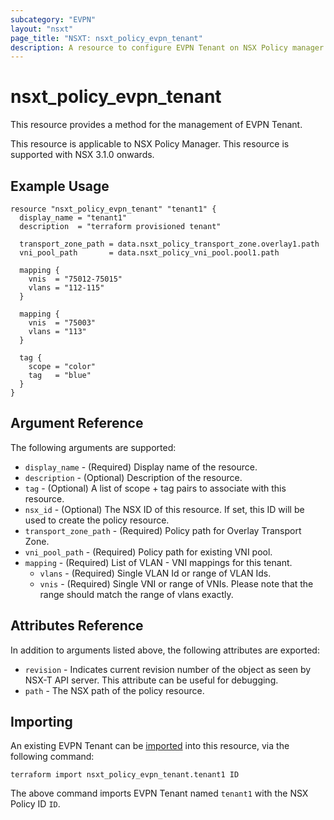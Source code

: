 ```yaml
---
subcategory: "EVPN"
layout: "nsxt"
page_title: "NSXT: nsxt_policy_evpn_tenant"
description: A resource to configure EVPN Tenant on NSX Policy manager.
---
```


# nsxt_policy_evpn_tenant

This resource provides a method for the management of EVPN Tenant.

This resource is applicable to NSX Policy Manager.
This resource is supported with NSX 3.1.0 onwards.

## Example Usage

```hcl
resource "nsxt_policy_evpn_tenant" "tenant1" {
  display_name = "tenant1"
  description  = "terraform provisioned tenant"

  transport_zone_path = data.nsxt_policy_transport_zone.overlay1.path
  vni_pool_path       = data.nsxt_policy_vni_pool.pool1.path

  mapping {
    vnis  = "75012-75015"
    vlans = "112-115"
  }

  mapping {
    vnis  = "75003"
    vlans = "113"
  }

  tag {
    scope = "color"
    tag   = "blue"
  }
}
```

## Argument Reference

The following arguments are supported:

* `display_name` - (Required) Display name of the resource.
* `description` - (Optional) Description of the resource.
* `tag` - (Optional) A list of scope + tag pairs to associate with this resource.
* `nsx_id` - (Optional) The NSX ID of this resource. If set, this ID will be used to create the policy resource.
* `transport_zone_path` - (Required) Policy path for Overlay Transport Zone.
* `vni_pool_path` - (Required) Policy path for existing VNI pool.
* `mapping` - (Required) List of VLAN - VNI mappings for this tenant.
  * `vlans` - (Required) Single VLAN Id or range of VLAN Ids.
  * `vnis` - (Required) Single VNI or range of VNIs. Please note that the range should match the range of vlans exactly.

## Attributes Reference

In addition to arguments listed above, the following attributes are exported:

* `revision` - Indicates current revision number of the object as seen by NSX-T API server. This attribute can be useful for debugging.
* `path` - The NSX path of the policy resource.

## Importing

An existing EVPN Tenant can be [imported][docs-import] into this resource, via the following command:

[docs-import]: https://www.terraform.io/cli/import

```
terraform import nsxt_policy_evpn_tenant.tenant1 ID
```

The above command imports EVPN Tenant named `tenant1` with the NSX Policy ID `ID`.
